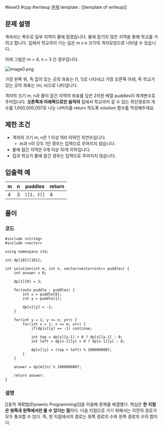 
#level3 #cpp #writeup
[문제](https://school.programmers.co.kr/learn/courses/30/lessons/42898)
template : [[template of writeup]]

## 문제 설명

계속되는 폭우로 일부 지역이 물에 잠겼습니다. 물에 잠기지 않은 지역을 통해 학교를 가려고 합니다. 집에서 학교까지 가는 길은 m x n 크기의 격자모양으로 나타낼 수 있습니다.

아래 그림은 m = 4, n = 3 인 경우입니다.
  
![image0.png](https://grepp-programmers.s3.amazonaws.com/files/ybm/056f54e618/f167a3bc-e140-4fa8-a8f8-326a99e0f567.png)

가장 왼쪽 위, 즉 집이 있는 곳의 좌표는 (1, 1)로 나타내고 가장 오른쪽 아래, 즉 학교가 있는 곳의 좌표는 (m, n)으로 나타냅니다.

격자의 크기 m, n과 물이 잠긴 지역의 좌표를 담은 2차원 배열 puddles이 매개변수로 주어집니다. **오른쪽과 아래쪽으로만 움직여** 집에서 학교까지 갈 수 있는 최단경로의 개수를 1,000,000,007로 나눈 나머지를 return 하도록 solution 함수를 작성해주세요.

## 제한 조건

- 격자의 크기 m, n은 1 이상 100 이하인 자연수입니다.
    - m과 n이 모두 1인 경우는 입력으로 주어지지 않습니다.
- 물에 잠긴 지역은 0개 이상 10개 이하입니다.
- 집과 학교가 물에 잠긴 경우는 입력으로 주어지지 않습니다.

## 입출력 예

| m   | n   | puddles    | return |
| --- | --- | ---------- | ------ |
| 4   | 3   | `[[2, 2]]` | 4      |

## 풀이

### 코드

```
#include <string>
#include <vector>

using namespace std;

int dp[101][101];

int solution(int m, int n, vector<vector<int>> puddles) {
    int answer = 0;
    
    dp[1][0] = 1;
    
    for(auto puddle : puddles) {
        int x = puddle[0];
        int y = puddle[1];
        
        dp[x][y] = -1;
    }
    
    for(int y = 1; y <= n; y++) {
        for(int x = 1; x <= m; x++) {
            if(dp[x][y] == -1) continue;
            
            int top = dp[x][y-1] > 0 ? dp[x][y-1] : 0;
            int left = dp[x-1][y] > 0 ? dp[x-1][y] : 0;
            
            dp[x][y] = (top + left) % 1000000007;
        }
    }
    
    answer = dp[m][n] % 1000000007;
    
    return answer;
}
```

### 설명

[[동적 계획법(Dynamic Programming)]]을 이용해 문제를 해결했다. 핵심은 **한 지점은 윗쪽과 왼쪽에서만 올 수 있다는 점**이다. 다음 지점으로 가기 위해서는 이전의 경로가 모두 통과할 수 있다. 즉, 한 지점에서의 경로는 윗쪽 경로의 수와 왼쪽 경로의 수의 합이다.
